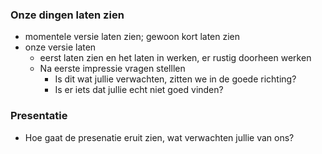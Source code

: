 ### Onze dingen laten zien
- momentele versie laten zien; gewoon kort laten zien
- onze versie laten
  - eerst laten zien en het laten in werken, er rustig doorheen werken
  - Na eerste impressie vragen stelllen
      - Is dit wat jullie verwachten, zitten we in de goede richting?
      - Is er iets dat jullie echt niet goed vinden?

### Presentatie
- Hoe gaat de presenatie eruit zien, wat verwachten jullie van ons?
